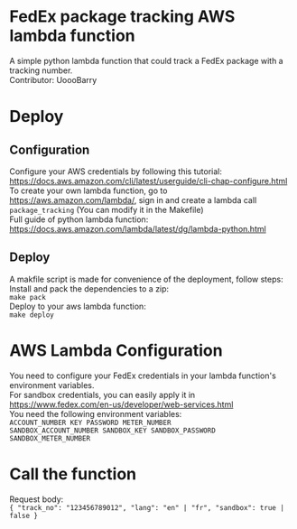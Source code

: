 # FedEx package tracking AWS lambda function
A simple python lambda function that could track a FedEx package with a tracking number.<br/>
Contributor: UoooBarry

# Deploy
## Configuration
Configure your AWS credentials by following this tutorial: https://docs.aws.amazon.com/cli/latest/userguide/cli-chap-configure.html <br>
To create your own lambda function, go to https://aws.amazon.com/lambda/, sign in and create a lambda call `package_tracking` (You can modify it in the Makefile)<br>
Full guide of python lambda function: https://docs.aws.amazon.com/lambda/latest/dg/lambda-python.html
## Deploy
A makfile script is made for convenience of the deployment, follow steps:<br>
Install and pack the dependencies to a zip: <br>
`make pack` <br>
Deploy to your aws lambda function: <br>
`make deploy`

# AWS Lambda Configuration
You need to configure your FedEx credentials in your lambda function's environment variables. <br>
For sandbox credentials, you can easily apply it in https://www.fedex.com/en-us/developer/web-services.html <br>
You need the following environment variables: <br>
`ACCOUNT_NUMBER
KEY
PASSWORD
METER_NUMBER
`<br/>
`SANDBOX_ACCOUNT_NUMBER
SANDBOX_KEY
SANDBOX_PASSWORD
SANDBOX_METER_NUMBER
`

# Call the function
Request body: <br>
`{
  "track_no": "123456789012",
  "lang": "en" | "fr",
  "sandbox": true | false
}`
